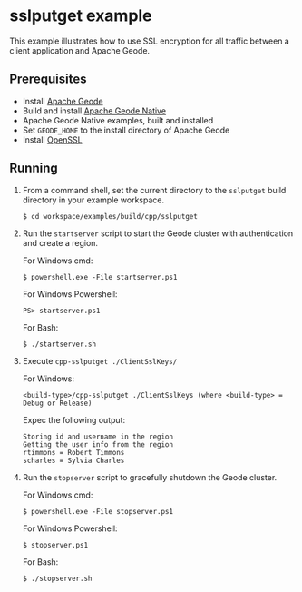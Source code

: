 # sslputget example
This example illustrates how to use SSL encryption for all traffic between a client application and Apache Geode.

## Prerequisites
* Install [Apache Geode](https://geode.apache.org)
* Build and install [Apache Geode Native](https://github.com/apache/geode-native)
* Apache Geode Native examples, built and installed
* Set `GEODE_HOME` to the install directory of Apache Geode
* Install [OpenSSL](https://www.openssl.org/)

## Running
1. From a command shell, set the current directory to the `sslputget` build directory in your example workspace.

    ```console
    $ cd workspace/examples/build/cpp/sslputget
    ```

2. Run the `startserver` script to start the Geode cluster with authentication and create a region.

   For Windows cmd:

    ```console
    $ powershell.exe -File startserver.ps1
    ```

   For Windows Powershell:

    ```console
    PS> startserver.ps1
    ```

   For Bash:

    ```console
    $ ./startserver.sh
    ```
  
3. Execute `cpp-sslputget ./ClientSslKeys/`

   For Windows:

     `<build-type>/cpp-sslputget ./ClientSslKeys (where <build-type> = Debug or Release)`

   Expec the following output:

       Storing id and username in the region
       Getting the user info from the region
       rtimmons = Robert Timmons
       scharles = Sylvia Charles

4. Run the `stopserver` script to gracefully shutdown the Geode cluster.

   For Windows cmd:

    ```console
    $ powershell.exe -File stopserver.ps1
    ```

   For Windows Powershell:

    ```console
    $ stopserver.ps1
    ```

   For Bash:

    ```console
    $ ./stopserver.sh
    ```
